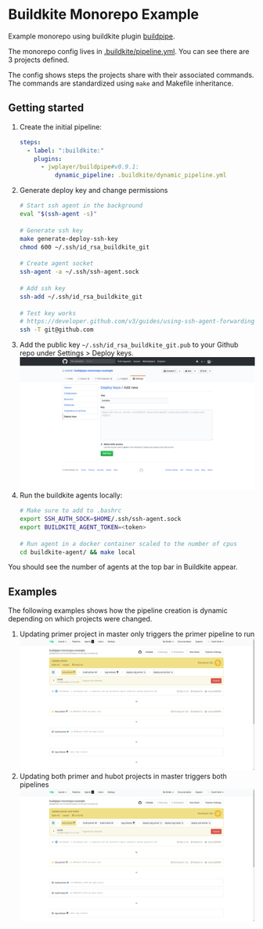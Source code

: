 # Buildkite Monorepo Example

Example monorepo using buildkite plugin [buildpipe](https://github.com/jwplayer/buildpipe-buildkite-plugin/).

The monorepo config lives in [.buildkite/pipeline.yml](./.buildkite/pipeline.yml).
You can see there are 3 projects defined.

The config shows steps the projects share with their associated commands. The commands are standardized using `make` and Makefile inheritance.

## Getting started

1. Create the initial pipeline:
    ```yaml
    steps:
      - label: ":buildkite:"
        plugins:
          - jwplayer/buildpipe#v0.9.1:
              dynamic_pipeline: .buildkite/dynamic_pipeline.yml
    ```
1. Generate deploy key and change permissions
    ```bash
    # Start ssh agent in the background
    eval "$(ssh-agent -s)"

    # Generate ssh key
    make generate-deploy-ssh-key
    chmod 600 ~/.ssh/id_rsa_buildkite_git

    # Create agent socket
    ssh-agent -a ~/.ssh/ssh-agent.sock

    # Add ssh key
    ssh-add ~/.ssh/id_rsa_buildkite_git

    # Test key works
    # https://developer.github.com/v3/guides/using-ssh-agent-forwarding/
    ssh -T git@github.com
    ```
1. Add the public key `~/.ssh/id_rsa_buildkite_git.pub` to your Github repo under Settings > Deploy keys.
    ![Add deploy key](images/1-add-deploy-key.png)
1. Run the buildkite agents locally:
    ```bash
    # Make sure to add to .bashrc
    export SSH_AUTH_SOCK=$HOME/.ssh/ssh-agent.sock
    export BUILDKITE_AGENT_TOKEN=<token>

    # Run agent in a docker container scaled to the number of cpus
    cd buildkite-agent/ && make local
    ```
You should see the number of agents at the top bar in Buildkite appear.

## Examples

The following examples shows how the pipeline creation is dynamic depending on which projects
were changed.

1. Updating primer project in master only triggers the primer pipeline to run
    ![Update single project](images/2-update-primer.png)
1. Updating both primer and hubot projects in master triggers both pipelines
    ![Update multiple projects](images/3-update-primer-and-hubot.png)
